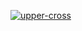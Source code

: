 [![upper-cross](https://github.com/FrothlyBen/course-gh-actions/actions/workflows/upper-cross.yml/badge.svg)](https://github.com/FrothlyBen/course-gh-actions/actions/workflows/upper-cross.yml)